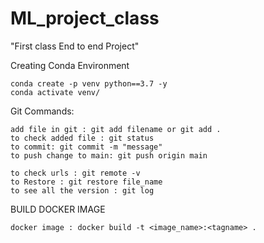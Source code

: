 # ML_project_class
"First class End to end Project"

Creating Conda Environment

```
conda create -p venv python==3.7 -y
conda activate venv/
```

Git Commands:
```
add file in git : git add filename or git add .
to check added file : git status
to commit: git commit -m "message"
to push change to main: git push origin main

to check urls : git remote -v
to Restore : git restore file_name
to see all the version : git log
```
BUILD DOCKER IMAGE
```
docker image : docker build -t <image_name>:<tagname> .

```

